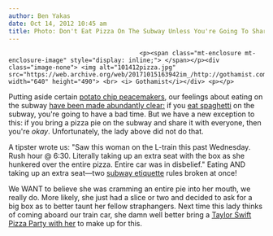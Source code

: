 ```yaml
---
author: Ben Yakas
date: Oct 14, 2012 10:45 am
title: Photo: Don't Eat Pizza On The Subway Unless You're Going To Share
---
```


	
										<p><span class="mt-enclosure mt-enclosure-image" style="display: inline;"> </span></p><div class="image-none"> <img alt="101412pizza.jpg" src="https://web.archive.org/web/20171015163942im_/http://gothamist.com/attachments/byakas/101412pizza.jpg" width="640" height="490"> <br> <i> Gothamist</i></div> <p></p>

<p>Putting aside certain <a href="https://web.archive.org/web/20171015163942/http://gothamist.com/2012/04/10/potato_chip_peacemaker_stops_fight.php">potato chip peacemakers</a>, our feelings about eating on the subway <a href="https://web.archive.org/web/20171015163942/http://gothamist.com/2012/01/27/food_fight_state_senators_want_to_o.php">have been made abundantly clear:</a> if you <a href="https://web.archive.org/web/20171015163942/http://gothamist.com/2011/03/18/video_subway_spaghetti_spat_sparks.php">eat spaghetti</a> on the subway, you&apos;re going to have a bad time. But we have a new exception to this: if you bring a pizza pie on the subway and share it with everyone, then you&apos;re <em>okay</em>. Unfortunately, the lady above did not do that.</p>

<p>A tipster wrote us: &quot;Saw this woman on the L-train this past Wednesday. Rush hour @ 6:30. Literally taking up an extra seat with the box as she hunkered over the entire pizza. Entire car was in disbelief.&quot; Eating AND taking up an extra seat&#x2014;two <a href="https://web.archive.org/web/20171015163942/http://gothamist.com/tags/subwayetiquette">subway etiquette</a> rules broken at once! </p>

<p>We WANT to believe she was cramming an entire pie into her mouth, we really do. More likely, she just had a slice or two and decided to ask for a big box as to better taunt her fellow straphangers. Next time this lady thinks of coming aboard our train car, she damn well better bring a <a href="https://web.archive.org/web/20171015163942/http://www.nashvillescene.com/nashvillecream/archives/2012/10/12/dear-papa-john-taylor-swift-is-psyched-you-can-buy-her-new-album-with-your-pizza">Taylor Swift Pizza Party with her</a> to make up for this.</p>					
										
									
				